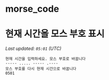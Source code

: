 # morse_code
# 현재 시간을 모스 부호 표시
<!-- MORSE_TIME_START -->
<!-- MORSE_TIME_START -->
_Last updated: `05:01` (UTC)_

```
현재 시간을 입력하세요. 모스 부호로 바꿉니다
----- ..... ----- .----
모스 부호를 다시 현재 시간으로 바꿉니다
0501
```
<!-- MORSE_TIME_END -->
<!-- MORSE_TIME_START -->
<!-- MORSE_TIME_START -->
<!-- MORSE_TIME_START -->
<!-- MORSE_TIME_START -->
<!-- MORSE_TIME_START -->
<!-- MORSE_TIME_START -->
<!-- MORSE_TIME_START -->
<!-- MORSE_TIME_START -->
<!-- MORSE_TIME_START -->
<!-- MORSE_TIME_START -->
<!-- MORSE_TIME_START -->
<!-- MORSE_TIME_START -->
<!-- MORSE_TIME_START -->
<!-- MORSE_TIME_START -->
<!-- MORSE_TIME_START -->
<!-- MORSE_TIME_START -->
<!-- MORSE_TIME_START -->
<!-- MORSE_TIME_START -->
<!-- MORSE_TIME_START -->
<!-- MORSE_TIME_START -->
<!-- MORSE_TIME_START -->
<!-- MORSE_TIME_START -->
<!-- MORSE_TIME_START -->
<!-- MORSE_TIME_START -->
<!-- MORSE_TIME_START -->
<!-- MORSE_TIME_START -->
<!-- MORSE_TIME_START -->
<!-- MORSE_TIME_START -->
<!-- MORSE_TIME_START -->
